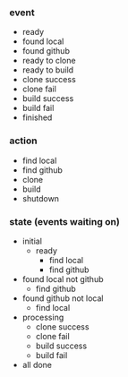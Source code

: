 ### event
- ready
- found local
- found github
- ready to clone
- ready to build
- clone success
- clone fail
- build success
- build fail
- finished

### action
- find local
- find github
- clone
- build
- shutdown

### state (events waiting on)
- initial
    - ready
        - find local
        - find github
- found local not github
    - find github
- found github not local
    - find local
- processing
    - clone success
    - clone fail
    - build success
    - build fail
- all done
